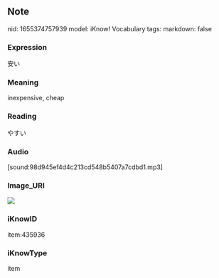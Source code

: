 ## Note
nid: 1655374757939
model: iKnow! Vocabulary
tags: 
markdown: false

### Expression
安い

### Meaning
inexpensive, cheap

### Reading
やすい

### Audio
[sound:98d945ef4d4c213cd548b5407a7cdbd1.mp3]

### Image_URI
<img src="7e167ce1950a717825c4a250108bb80d.jpg">

### iKnowID
item:435936

### iKnowType
item
